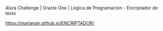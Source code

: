 Alura Challenge | Oracle One | Lógica de Programación - Encriptador de texto

https://marianair.github.io/ENCRIPTADOR/
